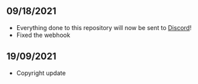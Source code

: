 ## 09/18/2021
* Everything done to this repository will now be sent to [Discord](https://discord.com/invite/zWFW6yg)!
* Fixed the webhook

## 19/09/2021
* Copyright update
